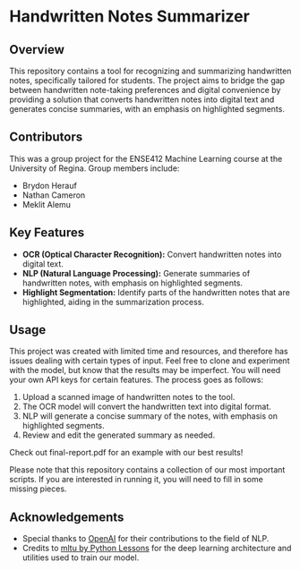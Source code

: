 # Handwritten Notes Summarizer

## Overview

This repository contains a tool for recognizing and summarizing handwritten notes, specifically tailored for students. The project aims to bridge the gap between handwritten note-taking preferences and digital convenience by providing a solution that converts handwritten notes into digital text and generates concise summaries, with an emphasis on highlighted segments.

## Contributors

This was a group project for the ENSE412 Machine Learning course at the University of Regina. Group members include:

- Brydon Herauf
- Nathan Cameron
- Meklit Alemu

## Key Features

- **OCR (Optical Character Recognition):** Convert handwritten notes into digital text.
- **NLP (Natural Language Processing):** Generate summaries of handwritten notes, with emphasis on highlighted segments.
- **Highlight Segmentation:** Identify parts of the handwritten notes that are highlighted, aiding in the summarization process.

## Usage

This project was created with limited time and resources, and therefore has issues dealing with certain types of input. Feel free to clone and experiment with the model, but know that the results may be imperfect. You will need your own API keys for certain features. The process goes as follows:

1. Upload a scanned image of handwritten notes to the tool.
2. The OCR model will convert the handwritten text into digital format.
3. NLP will generate a concise summary of the notes, with emphasis on highlighted segments.
4. Review and edit the generated summary as needed.

Check out final-report.pdf for an example with our best results!

Please note that this repository contains a collection of our most important scripts. If you are interested in running it, you will need to fill in some missing pieces.

## Acknowledgements

- Special thanks to [OpenAI](https://openai.com) for their contributions to the field of NLP.
- Credits to [mltu by Python Lessons](https://github.com/pythonlessons/mltu) for the deep learning architecture and utilities used to train our model.
